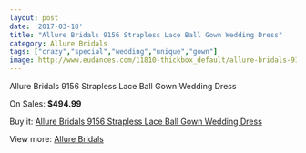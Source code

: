 ```yaml
---
layout: post
date: '2017-03-18'
title: "Allure Bridals 9156 Strapless Lace Ball Gown Wedding Dress"
category: Allure Bridals
tags: ["crazy","special","wedding","unique","gown"]
image: http://www.eudances.com/11810-thickbox_default/allure-bridals-9156-strapless-lace-ball-gown-wedding-dress.jpg
---
```

Allure Bridals 9156 Strapless Lace Ball Gown Wedding Dress

On Sales: **$494.99**
<a href="https://www.eudances.com/en/allure-bridals/3714-allure-bridals-9156-strapless-lace-ball-gown-wedding-dress.html"><amp-img layout="responsive" width="600" height="600" src="//www.eudances.com/11810-thickbox_default/allure-bridals-9156-strapless-lace-ball-gown-wedding-dress.jpg" alt="Allure Bridals 9156 Strapless Lace Ball Gown Wedding Dress 0" /></a>
<a href="https://www.eudances.com/en/allure-bridals/3714-allure-bridals-9156-strapless-lace-ball-gown-wedding-dress.html"><amp-img layout="responsive" width="600" height="600" src="//www.eudances.com/11813-thickbox_default/allure-bridals-9156-strapless-lace-ball-gown-wedding-dress.jpg" alt="Allure Bridals 9156 Strapless Lace Ball Gown Wedding Dress 1" /></a>
<a href="https://www.eudances.com/en/allure-bridals/3714-allure-bridals-9156-strapless-lace-ball-gown-wedding-dress.html"><amp-img layout="responsive" width="600" height="600" src="//www.eudances.com/11812-thickbox_default/allure-bridals-9156-strapless-lace-ball-gown-wedding-dress.jpg" alt="Allure Bridals 9156 Strapless Lace Ball Gown Wedding Dress 2" /></a>
<a href="https://www.eudances.com/en/allure-bridals/3714-allure-bridals-9156-strapless-lace-ball-gown-wedding-dress.html"><amp-img layout="responsive" width="600" height="600" src="//www.eudances.com/11811-thickbox_default/allure-bridals-9156-strapless-lace-ball-gown-wedding-dress.jpg" alt="Allure Bridals 9156 Strapless Lace Ball Gown Wedding Dress 3" /></a>

Buy it: [Allure Bridals 9156 Strapless Lace Ball Gown Wedding Dress](https://www.eudances.com/en/allure-bridals/3714-allure-bridals-9156-strapless-lace-ball-gown-wedding-dress.html "Allure Bridals 9156 Strapless Lace Ball Gown Wedding Dress")

View more: [Allure Bridals](https://www.eudances.com/en/2-allure-bridals "Allure Bridals")